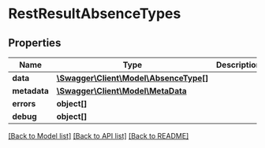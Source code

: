 # RestResultAbsenceTypes

## Properties

 Name         | Type                                                      | Description | Notes      
--------------|-----------------------------------------------------------|-------------|------------
 **data**     | [**\Swagger\Client\Model\AbsenceType[]**](AbsenceType.md) |             | [optional] 
 **metadata** | [**\Swagger\Client\Model\MetaData**](MetaData.md)         |             | [optional] 
 **errors**   | **object[]**                                              |             | [optional] 
 **debug**    | **object[]**                                              |             | [optional] 

[[Back to Model list]](../../README.md#documentation-for-models) [[Back to API list]](../../README.md#documentation-for-api-endpoints) [[Back to README]](../../README.md)


